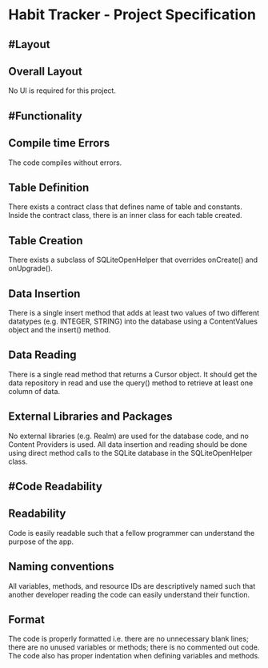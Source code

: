 Habit Tracker - Project Specification
=====================================



#Layout
------------


Overall Layout
--------------

No UI is required for this project.




#Functionality
-------------


Compile time Errors
--------------

The code compiles without errors. 


Table Definition
--------------------

There exists a contract class that defines name of table and constants.
Inside the contract class, there is an inner class for each table created. 


Table Creation
------------------

There exists a subclass of SQLiteOpenHelper that overrides onCreate() and onUpgrade().


Data Insertion
------------------

There is a single insert method that adds at least two values of two different datatypes (e.g. INTEGER, STRING) into the database using a ContentValues object and the insert() method.


Data Reading
------------

There is a single read method that returns a Cursor object. It should get the data repository in read and use the query() method to retrieve at least one column of data.


External Libraries and Packages
-------------------------------

No external libraries (e.g. Realm) are used for the database code, and no Content Providers is used. All data insertion and reading should be done using direct method calls to the SQLite database in the SQLiteOpenHelper class. 




#Code Readability
-----------------


Readability
-----------

Code is easily readable such that a fellow programmer can understand the purpose of the app. 


Naming conventions
------------------

All variables, methods, and resource IDs are descriptively named such that another developer reading the code can easily understand their function.


Format
------

The code is properly formatted i.e. there are no unnecessary blank lines; there are no unused variables or methods; there is no commented out code.
The code also has proper indentation when defining variables and methods.
